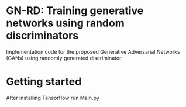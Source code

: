 # GN-RD: Training generative networks using random discriminators
Implementation code for the proposed Generative Adversarial Networks (GANs) using randomly generated discriminator.

# Getting started
After installing Tensorflow run Main.py
